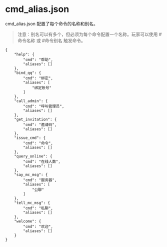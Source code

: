 # cmd_alias.json

cmd_alias.json 配置了每个命令的名称和别名。

> 注意：别名可以有多个，但必须为每个命令配置一个名称。玩家可以使用 #命令名称 或 #命令别名 触发命令。

    {
        "help": {
            "cmd": "帮助",
            "aliases": []
        },
        "bind_qq": {
            "cmd": "绑定",
            "aliases": [
                "绑定账号"
            ]
        },
        "call_admin": {
            "cmd": "呼叫管理员",
            "aliases": []
        },
        "get_invitation": {
            "cmd": "邀请码",
            "aliases": []
        },
        "issue_cmd": {
            "cmd": "命令",
            "aliases": []
        },
        "query_online": {
            "cmd": "在线人数",
            "aliases": []
        },
        "say_mc_msg": {
            "cmd": "服务器",
            "aliases": [
                "公聊"
            ]
        },
        "tell_mc_msg": {
            "cmd": "私聊",
            "aliases": []
        },
        "welcome": {
            "cmd": "欢迎",
            "aliases": []
        }
    }
